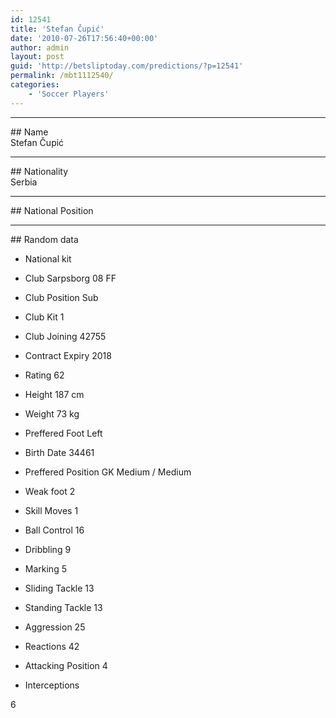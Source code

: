 ```yaml
---
id: 12541
title: 'Stefan Čupić'
date: '2010-07-26T17:56:40+00:00'
author: admin
layout: post
guid: 'http://betsliptoday.com/predictions/?p=12541'
permalink: /mbt1112540/
categories:
    - 'Soccer Players'
---
```


- - - - - -

\## Name  
 Stefan Čupić

- - - - - -

\## Nationality  
 Serbia

- - - - - -

\## National Position

- - - - - -

\## Random data

- National kit
- Club
 Sarpsborg 08 FF

- Club Position
 Sub

- Club Kit
 1

- Club Joining
 42755

- Contract Expiry
 2018

- Rating
 62

- Height
 187 cm

- Weight
 73 kg

- Preffered Foot
 Left

- Birth Date
 34461

- Preffered Position
 GK Medium / Medium

- Weak foot
 2

- Skill Moves
 1

- Ball Control
 16

- Dribbling
 9

- Marking
 5

- Sliding Tackle
 13

- Standing Tackle
 13

- Aggression
 25

- Reactions
 42

- Attacking Position
 4

- Interceptions

 6